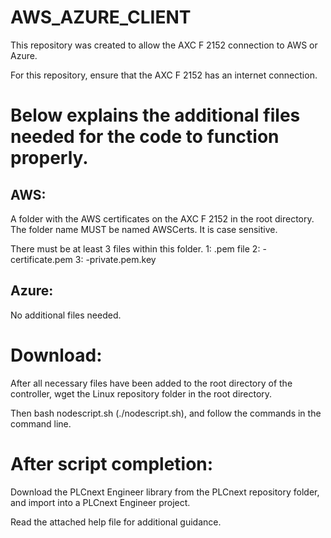 # AWS_AZURE_CLIENT
This repository was created to allow the AXC F 2152 connection to AWS or Azure. 

For this repository, ensure that the AXC F 2152 has an internet connection.

Below explains the additional files needed for the code to function properly.
============================================================================
AWS:
-----------------------------------------------------------------------------
A folder with the AWS certificates on the AXC F 2152 in the root directory. 
The folder name MUST be named AWSCerts. It is case sensitive. 

There must be at least 3 files within this folder. 
1: <filename>.pem file 
2: <security certname>-certificate.pem 
3: <security certname>-private.pem.key

Azure:
------------------------------------------------------------------------------
No additional files needed.

Download:
==============================================================================
After all necessary files have been added to the root directory of the controller, wget the Linux repository folder in the root directory.

Then bash nodescript.sh (./nodescript.sh), and follow the commands in the command line. 

After script completion:
==============================================================================
Download the PLCnext Engineer library from the PLCnext repository folder, and import into a PLCnext Engineer project.

Read the attached help file for additional guidance. 
